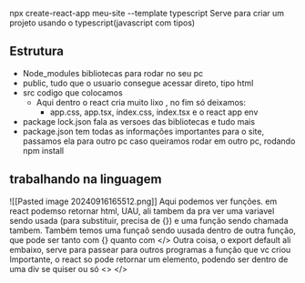  npx create-react-app meu-site --template typescript
 Serve para criar um projeto usando o typescript(javascript com tipos)
## Estrutura
 - Node_modules bibliotecas para rodar no seu pc
 - public, tudo que o usuario consegue acessar direto, tipo html
 - src codigo que colocamos
	 - Aqui dentro o react cria muito lixo , no fim só deixamos:
		 - app.css, app.tsx, index.css, index.tsx e o react app env
 - package lock.json fala as versoes das bibliotecas e tudo mais
 - package.json tem todas as informações importantes para o site, passamos ela para outro pc caso queiramos rodar em outro pc, rodando npm install
## trabalhando na linguagem
![[Pasted image 20240916165512.png]]
Aqui podemos ver funções. em react podemso retornar html, UAU, ali tambem da pra ver uma variavel sendo usada (para substituir, precisa de {}) e uma função sendo chamada tambem.
Também temos uma funçaõ sendo uusada dentro de outra função, que pode ser tanto com {} quanto com </>
Outra coisa, o export default ali embaixo, serve para passear para outros programas a função que vc criou
Importante, o react so pode retornar um elemento, podendo ser dentro de uma div se quiser ou só <> </> 